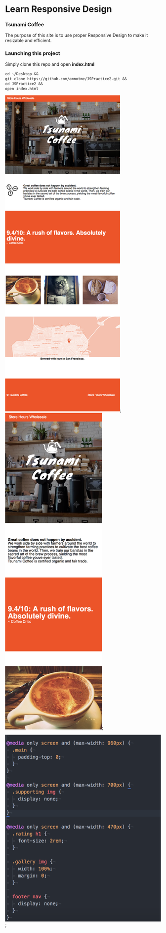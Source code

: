 # Learn Responsive Design

### Tsunami Coffee

The purpose of this site is to use proper Responsive Design to make it
resizable and efficient.

### Launching this project

Simply clone this repo and open **index.html**

```
cd ~/Desktop &&
git clone https://github.com/amnotme/JSPractice2.git &&
cd JSPractice2 &&
open index.html
```
![Not Responsive](assets/Regular_1.png); ![Responsive](assets/Responsive_1.png);

![Media Queries](assets/Media_Query_1.png);


